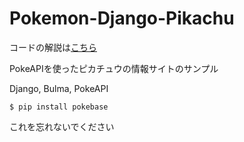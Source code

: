 # Pokemon-Django-Pikachu

コードの解説は[こちら](https://jyouj.hatenablog.com/entry/2018/12/02/203542)

PokeAPIを使ったピカチュウの情報サイトのサンプル

Django, Bulma, PokeAPI

```
$ pip install pokebase
```

これを忘れないでください
